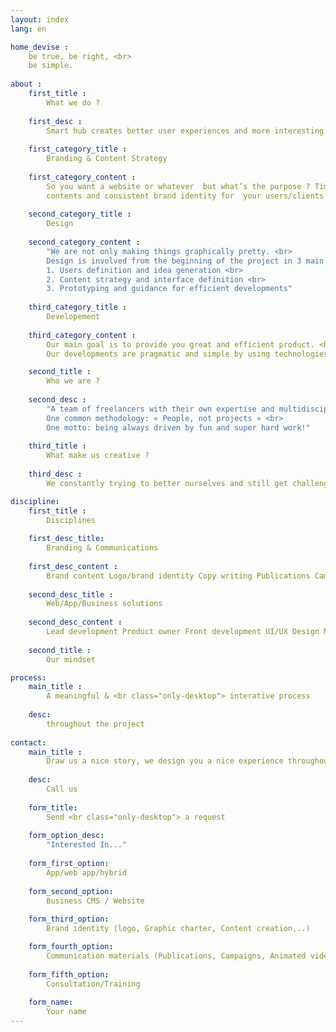 ```yaml
---
layout: index
lang: en

home_devise :
    be true, be right, <br>
    be simple.
    
about :
    first_title :
        What we do ?
    
    first_desc :
        Smart hub creates better user experiences and more interesting brands.
    
    first_category_title :
        Branding & Content Strategy
        
    first_category_content :
        So you want a website or whatever  but what’s the purpose ? Time to build together engaging  and meaningful 
        contents and consistent brand identity for  your users/clients
    
    second_category_title :
        Design
        
    second_category_content :
        "We are not only making things graphically pretty. <br>
        Design is involved from the beginning of the project in 3 main steps: <br>
        1. Users definition and idea generation <br>
        2. Content strategy and interface definition <br>
        3. Prototyping and guidance for efficient developments"
        
    third_category_title :
        Developement
        
    third_category_content :
        Our main goal is to provide you great and efficient product. <br>
        Our developments are pragmatic and simple by using technologies and solutions which are recognized as best standards.

    second_title :
        Who we are ?
        
    second_desc :
        "A team of freelancers with their own expertise and multidisciplinary skills. <br>
        One common methodology: « People, not projects » <br>
        One motto: being always driven by fun and super hard work!"
            
    third_title :
        What make us creative ?
        
    third_desc :
        We constantly trying to better ourselves and still get challenged on a daily basis. Curiosity is our common fuel. Each of us brings both its professional and personal influences and backgrounds which we breathe into each steps of our creation process

discipline:
    first_title :
        Disciplines
        
    first_desc_title:
        Branding & Communications
    
    first_desc_content :
        Brand content Logo/brand identity Copy writing Publications Campaings Infographics Animated videos Illustrations 
    
    second_desc_title :
        Web/App/Business solutions
    
    second_desc_content :
        Lead development Product owner Front development UI/UX Design Motion design Graphic design
        
    second_title :
        Our mindset

process:
    main_title :
        A meaningful & <br class="only-desktop"> interative process
    
    desc:
        throughout the project
        
contact:
    main_title :
        Draw us a nice story, we design you a nice experience throughout the project.
    
    desc:
        Call us
        
    form_title:
        Send <br class="only-desktop"> a request
        
    form_option_desc:
        "Interested In..."
    
    form_first_option:
        App/web app/hybrid
        
    form_second_option:    
        Business CMS / Website
    
    form_third_option:    
        Brand identity (logo, Graphic charter, Content creation,..)

    form_fourth_option:    
        Communication materials (Publications, Campaigns, Animated video, illustration/infographics)
        
    form_fifth_option:    
        Consultation/Training
        
    form_name:
        Your name
---
```

